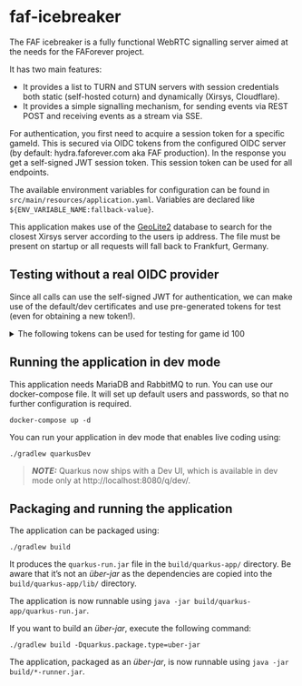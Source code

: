 # faf-icebreaker

The FAF icebreaker is a fully functional WebRTC signalling server aimed at the needs for the FAForever project.

It has two main features:
* It provides a list to TURN and STUN servers with session credentials both static (self-hosted coturn) and dynamically (Xirsys, Cloudflare). 
* It provides a simple signalling mechanism, for sending events via REST POST and receiving events as a stream via SSE.

For authentication, you first need to acquire a session token for a specific gameId. This is secured via OIDC tokens from the configured OIDC server (by default: hydra.faforever.com aka FAF production). In the response you get a self-signed JWT session token. This session token can be used for all endpoints.

The available environment variables for configuration can be found in `src/main/resources/application.yaml`. Variables are declared like `${ENV_VARIABLE_NAME:fallback-value}`.

This application makes use of the [GeoLite2](https://dev.maxmind.com/geoip/geolite2-free-geolocation-data) database to search for the closest Xirsys server according to the users ip address. The file must be present on startup or all requests will fall back to Frankfurt, Germany.

## Testing without a real OIDC provider

Since all calls can use the self-signed JWT for authentication, we can make use of the default/dev certificates and use pre-generated tokens for test (even for obtaining a new token!).


<details>

<summary>The following tokens can be used for testing for game id 100</summary>

* **User ID 1:** eyJ0eXAiOiJKV1QiLCJhbGciOiJSUzI1NiJ9.eyJzdWIiOiIxIiwiZXh0Ijp7InJvbGVzIjpbIlVTRVIiXSwiZ2FtZUlkIjoxMDB9LCJzY3AiOlsibG9iYnkiXSwiaXNzIjoiaHR0cHM6Ly9pY2UuZmFmb3JldmVyLmNvbSIsImF1ZCI6Imh0dHBzOi8vaWNlLmZhZm9yZXZlci5jb20iLCJleHAiOjIwMDAwMDAwMDAsImlhdCI6MTc0MTAwMDAwMCwianRpIjoiMDE5YjBmMDYtOGJlYi00NzEyLWFiNWUtNGUyNmVjMTM0YjFlIn0.CHEtH0I-BacvjIc_a8ZSKcXMmRZqObGIqScs8BNbZrcje9GVvnTeJEkOxh3Lpo0C1Cm8_x_YQ-zilMTmVu87ZH31_FRYvJuaU9gjo3izmHcncWmSOpjg2n8BtkPXcnggdxM5DW7bPUytkgPGhvFUbeTNRw0Lv1Atb9L2NcW33jhQ-jz-3Ev0fVfgAzJMxrhDCpoCw4QMk6doEIbmJ0Egl1-9AHyr3jd1PXMQAI2K3dX2v0hUmOJ2MxClukUFXkXRp76ZJ9L594YU1gLlIprcuPtRQCIvgJ_gD2Cd6iPQHAUFFvNFmpyLVDU3fgrznWIRkcu2CWSlybhFHCvx5Eldhg 
* **User ID 2:** eyJ0eXAiOiJKV1QiLCJhbGciOiJSUzI1NiJ9.eyJzdWIiOiIyIiwiZXh0Ijp7InJvbGVzIjpbIlVTRVIiXSwiZ2FtZUlkIjoxMDB9LCJzY3AiOlsibG9iYnkiXSwiaXNzIjoiaHR0cHM6Ly9pY2UuZmFmb3JldmVyLmNvbSIsImF1ZCI6Imh0dHBzOi8vaWNlLmZhZm9yZXZlci5jb20iLCJleHAiOjIwMDAwMDAwMDAsImlhdCI6MTc0MTAwMDAwMCwianRpIjoiZmNkOTkwZjYtNWU3Mi00MjA4LTg1MzktNmQ1NDU3NDkyOTY4In0.Ef0LJlcziNPaq2OHSUXaHWvDMt6hx42qa9IUDdAUmReluGz0XNPmpJqtbXk2b5uoAZ2s1dS8DQ0axtfjtKRgH9sElnZW1uFahNOYNM8rDYKE9gw2oXUkJQwg-orvOUaSZncX0YNehtJmSzYA7PpbhLiJ9yvroamQ2XqjfcOZ15iz0hsLJ5HM8kB0x09zVDQdncelaqatVLMRRL1xm7PZyavp39yca8kvuk98_IylJtDi0SfkShx-fRoKMBDu9bwqgv8ldpIkN6-x6yuSv_Clo8i7ct7Np8lDhUFDv3mQsbCgEt5FUYTSXplxTO84R7dnwUfFNfVn7qrQqxhpsij9NQ
* **User ID 3:** eyJ0eXAiOiJKV1QiLCJhbGciOiJSUzI1NiJ9.eyJzdWIiOiIzIiwiZXh0Ijp7InJvbGVzIjpbIlVTRVIiXSwiZ2FtZUlkIjoxMDB9LCJzY3AiOlsibG9iYnkiXSwiaXNzIjoiaHR0cHM6Ly9pY2UuZmFmb3JldmVyLmNvbSIsImF1ZCI6Imh0dHBzOi8vaWNlLmZhZm9yZXZlci5jb20iLCJleHAiOjIwMDAwMDAwMDAsImlhdCI6MTc0MTAwMDAwMCwianRpIjoiYmY2MGQwNDQtOTBiNi00NDFkLTkxZTAtMWIyZTI4MzRmMWM2In0.UiIkshBOj-yto1h4ibMkPQU0zHtqF7EIonOFf6mifpJ-KwXGXGDIeWBq1MCNOV7hfDqk1Gd8eQuV0KNayJxlD2Y_CEnm-BlUraUPi_U7_Af1qpMU8ttSP7cMZcauhc1shTVk6bcjL-3CTy80B7f_03GnbYt5jpFeoah82cO38syfJHEpNp1MX390RGiwzLp13nmSxJCC9CNb2iQlXnN5GuyVVJ2hYTB2bjo5idJZx4q649kR347WMwuUDPI6up7EhWDIDivOweniXKb-ZHvRenGORvlBO07OttwuSCjgE2vNbcCV6ioYa7AF1Rc-4k9ND39M2rwnaIDCHfMjrckKaw
* **User ID 4:** eyJ0eXAiOiJKV1QiLCJhbGciOiJSUzI1NiJ9.eyJzdWIiOiI0IiwiZXh0Ijp7InJvbGVzIjpbIlVTRVIiXSwiZ2FtZUlkIjoxMDB9LCJzY3AiOlsibG9iYnkiXSwiaXNzIjoiaHR0cHM6Ly9pY2UuZmFmb3JldmVyLmNvbSIsImF1ZCI6Imh0dHBzOi8vaWNlLmZhZm9yZXZlci5jb20iLCJleHAiOjIwMDAwMDAwMDAsImlhdCI6MTc0MTAwMDAwMCwianRpIjoiZWZiOWQwYjQtODk1Yi00ZjBmLTk5YmYtZjIyOGEzNjQ5NjRmIn0.ge7UpSSq_6m851VzlkyVya8PM2Yoai0euieOO5C_AGht7tAIhIMvsZ8tPCG5X3DTLO9gKZtdokDlQ8QNwrCzzEKce63V2u33NQ_napnvt-g3ucP8FZHyA_h7gNqriCPom0J5sPo6jG_EMdz3YRe8aM2H-CL61lHp32npYuBAeGPGxswPeWprXGgWCp_jenUOYHEWI62hweRo7GP3HO4ksczT0dcrK6VVFoEWpsxHueeTkTD1gJff5Cl0HFSfYkmsTGeURmiC2qgO7dEjSzGT3hTt_mCXUHf21VWOWfnCk0lsYZQ8FSP6uWJQhDj16qiA2sIJwONhauMzNykbSkyKjg
</details>

## Running the application in dev mode

This application needs MariaDB and RabbitMQ to run. You can use our docker-compose file. 
It will set up default users and passwords, so that no further configuration is required.

```shell script
docker-compose up -d
```


You can run your application in dev mode that enables live coding using:
```shell script
./gradlew quarkusDev
```

> **_NOTE:_**  Quarkus now ships with a Dev UI, which is available in dev mode only at http://localhost:8080/q/dev/.

## Packaging and running the application

The application can be packaged using:
```shell script
./gradlew build
```
It produces the `quarkus-run.jar` file in the `build/quarkus-app/` directory.
Be aware that it’s not an _über-jar_ as the dependencies are copied into the `build/quarkus-app/lib/` directory.

The application is now runnable using `java -jar build/quarkus-app/quarkus-run.jar`.

If you want to build an _über-jar_, execute the following command:
```shell script
./gradlew build -Dquarkus.package.type=uber-jar
```

The application, packaged as an _über-jar_, is now runnable using `java -jar build/*-runner.jar`.
